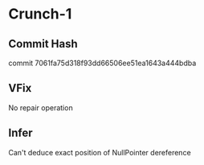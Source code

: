 # Crunch-1

## Commit Hash
commit 7061fa75d318f93dd66506ee51ea1643a444bdba

## VFix
No repair operation

## Infer
Can't deduce exact position of NullPointer dereference